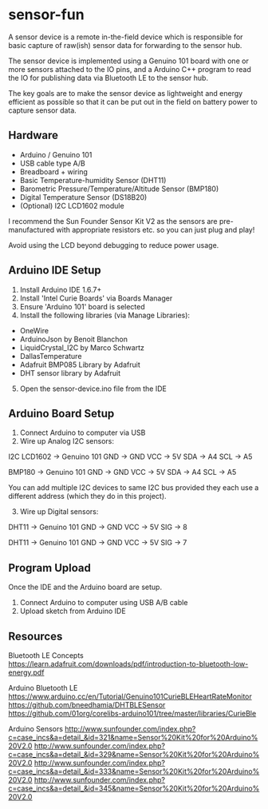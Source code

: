 # sensor-fun
A sensor device is a remote in-the-field device which is responsible for basic capture
of raw(ish) sensor data for forwarding to the sensor hub.

The sensor device is implemented using a Genuino 101 board with one or more sensors
attached to the IO pins, and a Arduino C++ program to read the IO for publishing data
via Bluetooth LE to the sensor hub.

The key goals are to make the sensor device as lightweight and energy efficient as possible
so that it can be put out in the field on battery power to capture sensor data.

Hardware
--------
- Arduino / Genuino 101
- USB cable type A/B
- Breadboard + wiring
- Basic Temperature-humidity Sensor (DHT11)
- Barometric Pressure/Temperature/Altitude Sensor (BMP180)
- Digital Temperature Sensor (DS18B20)
- (Optional) I2C LCD1602 module

I recommend the Sun Founder Sensor Kit V2 as the sensors are pre-manufactured with appropriate resistors etc. so you can just plug and play!

Avoid using the LCD beyond debugging to reduce power usage.

Arduino IDE Setup
-----------------
1. Install Arduino IDE 1.6.7+
2. Install 'Intel Curie Boards' via Boards Manager
3. Ensure 'Arduino 101' board is selected
4. Install the following libraries (via Manage Libraries):
- OneWire
- ArduinoJson by Benoit Blanchon
- LiquidCrystal_I2C by Marco Schwartz
- DallasTemperature
- Adafruit BMP085 Library by Adafruit
- DHT sensor library by Adafruit
5. Open the sensor-device.ino file from the IDE

Arduino Board Setup
-------------------
1. Connect Arduino to computer via USB
2. Wire up Analog I2C sensors:

I2C LCD1602 -> Genuino 101
GND -> GND
VCC -> 5V
SDA -> A4
SCL -> A5

BMP180 -> Genuino 101
GND -> GND
VCC -> 5V
SDA -> A4
SCL -> A5

You can add multiple I2C devices to same I2C bus provided they each use a different address (which they do in this project).

3. Wire up Digital sensors:

DHT11 -> Genuino 101
GND -> GND
VCC -> 5V
SIG -> 8

DHT11 -> Genuino 101
GND -> GND
VCC -> 5V
SIG -> 7

Program Upload
--------------
Once the IDE and the Arduino board are setup.

1. Connect Arduino to computer using USB A/B cable
2. Upload sketch from Arduino IDE

Resources
---------
Bluetooth LE Concepts
https://learn.adafruit.com/downloads/pdf/introduction-to-bluetooth-low-energy.pdf

Arduino Bluetooth LE
https://www.arduino.cc/en/Tutorial/Genuino101CurieBLEHeartRateMonitor
https://github.com/bneedhamia/DHTBLESensor
https://github.com/01org/corelibs-arduino101/tree/master/libraries/CurieBle

Arduino Sensors
http://www.sunfounder.com/index.php?c=case_incs&a=detail_&id=321&name=Sensor%20Kit%20for%20Arduino%20V2.0
http://www.sunfounder.com/index.php?c=case_incs&a=detail_&id=329&name=Sensor%20Kit%20for%20Arduino%20V2.0
http://www.sunfounder.com/index.php?c=case_incs&a=detail_&id=333&name=Sensor%20Kit%20for%20Arduino%20V2.0
http://www.sunfounder.com/index.php?c=case_incs&a=detail_&id=345&name=Sensor%20Kit%20for%20Arduino%20V2.0

